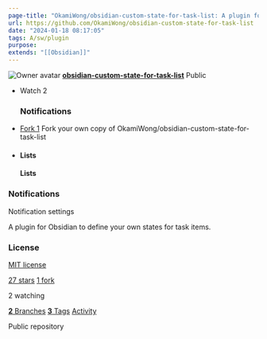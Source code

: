 ```yaml
---
page-title: "OkamiWong/obsidian-custom-state-for-task-list: A plugin for Obsidian to define your own states for task items."
url: https://github.com/OkamiWong/obsidian-custom-state-for-task-list
date: "2024-01-18 08:17:05"
tags: A/sw/plugin
purpose:
extends: "[[Obsidian]]"
---
```


![Owner avatar](https://avatars.githubusercontent.com/u/24769875?s=48&v=4) **[obsidian-custom-state-for-task-list](https://github.com/OkamiWong/obsidian-custom-state-for-task-list)** Public

-   Watch 2
    
    ### Notifications
    
-   [Fork 1](https://github.com/OkamiWong/obsidian-custom-state-for-task-list/fork) Fork your own copy of OkamiWong/obsidian-custom-state-for-task-list
    
-   #### Lists
    
    #### Lists
    

### Notifications

Notification settings

A plugin for Obsidian to define your own states for task items.

### License

[MIT license](https://github.com/OkamiWong/obsidian-custom-state-for-task-list/blob/main/LICENSE.txt)

[27 stars](https://github.com/OkamiWong/obsidian-custom-state-for-task-list/stargazers) [1 fork](https://github.com/OkamiWong/obsidian-custom-state-for-task-list/forks)

2 watching

[**2** Branches](https://github.com/OkamiWong/obsidian-custom-state-for-task-list/branches) [**3** Tags](https://github.com/OkamiWong/obsidian-custom-state-for-task-list/tags) [Activity](https://github.com/OkamiWong/obsidian-custom-state-for-task-list/activity)

Public repository